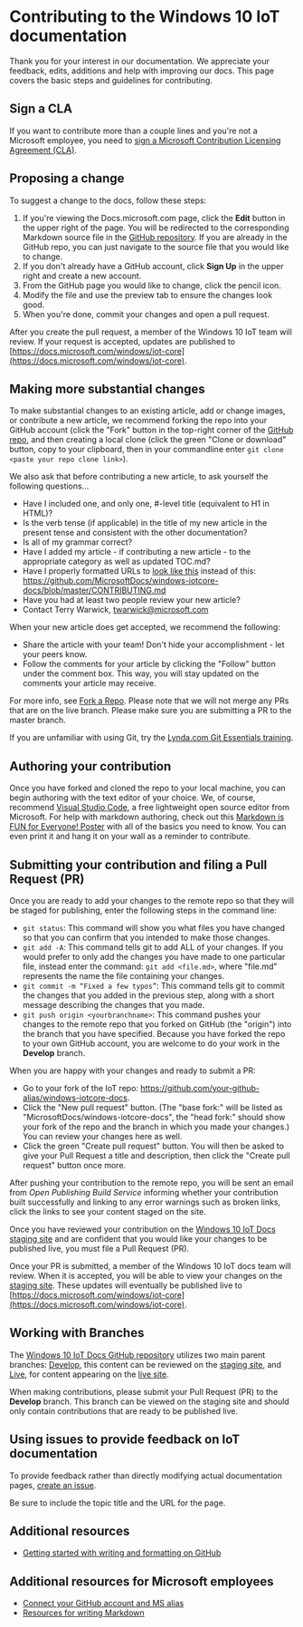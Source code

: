 # Contributing to the Windows 10 IoT documentation

Thank you for your interest in our documentation. We appreciate your feedback, edits, additions and help with improving our docs. This page covers the basic steps and guidelines for contributing.

## Sign a CLA

If you want to contribute more than a couple lines and you're not a Microsoft employee, you need to [sign a Microsoft Contribution Licensing Agreement (CLA)](https://cla.microsoft.com/). 

## Proposing a change

To suggest a change to the docs, follow these steps:

1. If you're viewing the Docs.microsoft.com page, click the **Edit** button in the upper right of the page.  You will be redirected to the corresponding Markdown source file in the [GitHub repository](https://github.com/MicrosoftDocs/windows-iotcore-docs).  If you are already in the GitHub repo, you can just navigate to the source file that you would like to change.
2. If you don't already have a GitHub account, click **Sign Up** in the upper right and create a new account.
3. From the GitHub page you would like to change, click the pencil icon. 
4. Modify the file and use the preview tab to ensure the changes look good.
5. When you're done, commit your changes and open a pull request.

After you create the pull request, a member of the Windows 10 IoT team will review. If your request is accepted, updates are published to [https://docs.microsoft.com/windows/iot-core](https://docs.microsoft.com/windows/iot-core).

## Making more substantial changes

To make substantial changes to an existing article, add or change images, or contribute a new article, we recommend forking the repo into your GitHub account (click the "Fork" button in the top-right corner of the [GitHub repo](https://github.com/MicrosoftDocs/windows-iotcore-docs), and then creating a local clone (click the green "Clone or download" button, copy to your clipboard, then in your commandline enter `git clone <paste your repo clone link>`).

We also ask that before contributing a new article, to ask yourself the following questions...
* Have I included one, and only one, #-level title (equivalent to H1 in HTML)? 
* Is the verb tense (if applicable) in the title of my new article in the present tense and consistent with the other documentation?
* Is all of my grammar correct?
* Have I added my article - if contributing a new article - to the appropriate category as well as updated TOC.md?
* Have I properly formatted URLs to [look like this](https://github.com/MicrosoftDocs/windows-iotcore-docs/blob/master/CONTRIBUTING.md) instead of this: https://github.com/MicrosoftDocs/windows-iotcore-docs/blob/master/CONTRIBUTING.md
* Have you had at least two people review your new article?
* Contact Terry Warwick, twarwick@microsoft.com

When your new article does get accepted, we recommend the following:
* Share the article with your team! Don't hide your accomplishment - let your peers know.
* Follow the comments for your article by clicking the "Follow" button under the comment box. This way, you will stay updated on the comments your article may receive.

For more info, see [Fork a Repo](https://help.github.com/articles/fork-a-repo/). Please note that we will not merge any PRs that are on the live branch. Please make sure you are submitting a PR to the master branch.

If you are unfamiliar with using Git, try the [Lynda.com Git Essentials training](https://www.lynda.com/Git-tutorials/Git-Essential-Training/100222-2.html).

## Authoring your contribution

Once you have forked and cloned the repo to your local machine, you can begin authoring with the text editor of your choice.  We, of course, recommend [Visual Studio Code](https://code.visualstudio.com/), a free lightweight open source editor from Microsoft. For help with markdown authoring, check out this [Markdown is FUN for Everyone! Poster](windows-iotcore/media/DocsMarkdownPoster.pdf) with all of the basics you need to know. You can even print it and hang it on your wall as a reminder to contribute. 

## Submitting your contribution and filing a Pull Request (PR)

Once you are ready to add your changes to the remote repo so that they will be staged for publishing, enter the following steps in the command line:
- `git status`: This command will show you what files you have changed so that you can confirm that you intended to make those changes. 
- `git add -A`: This command tells git to add ALL of your changes. If you would prefer to only add the changes you have made to one particular file, instead enter the command: `git add <file.md>`, where "file.md" represents the name the file containing your changes.
- `git commit -m “Fixed a few typos”`: This command tells git to commit the changes that you added in the previous step, along with a short message describing the changes that you made.
- `git push origin <yourbranchname>`: This command pushes your changes to the remote repo that you forked on GitHub (the "origin") into the branch that you have specified. Because you have forked the repo to your own GitHub account, you are welcome to do your work in the **Develop** branch. 

When you are happy with your changes and ready to submit a PR:
- Go to your fork of the IoT repo: https://github.com/your-github-alias/windows-iotcore-docs.
- Click the "New pull request" button. (The "base fork:" will be listed as "MicrosoftDocs/windows-iotcore-docs", the "head fork:" should show your fork of the repo and the branch in which you made your changes.) You can review your changes here as well. 
- Click the green "Create pull request" button. You will then be asked to give your Pull Request a title and description, then click the "Create pull request" button once more.

After pushing your contribution to the remote repo, you will be sent an email from *Open Publishing Build Service* informing whether your contribution built successfully and linking to any error warnings such as broken links, click the links to see your content staged on the site.

Once you have reviewed your contribution on the [Windows 10 IoT Docs staging site](https://review.docs.microsoft.com/en-us/windows/iot-core/) and are confident that you would like your changes to be published live, you must file a Pull Request (PR).

Once your PR is submitted, a member of the Windows 10 IoT docs team will review. When it is accepted, you will be able to view your changes on the [staging site](https://review.docs.microsoft.com/en-us/windows/iot-core). These updates will eventually be published live to [https://docs.microsoft.com/windows/iot-core](https://docs.microsoft.com/windows/iot-core).

## Working with Branches

The [Windows 10 IoT Docs GitHub repository](https://github.com/MicrosoftDocs/windows-iotcore-docs) utilizes two main parent branches: [Develop](https://github.com/MicrosoftDocs/windows-iotcore-docs/tree/develop), this content can be reviewed on the [staging site](https://review.docs.microsoft.com/en-us/windows/iot-core), and [Live](https://github.com/MicrosoftDocs/windows-iotcore-docs/tree/live), for content appearing on the [live site](https://docs.microsoft.com/windows/iot-core). 

When making contributions, please submit your Pull Request (PR) to the **Develop** branch. This branch can be viewed on the staging site and should only contain contributions that are ready to be published live.

## Using issues to provide feedback on IoT documentation

To provide feedback rather than directly modifying actual documentation pages, [create an issue](https://github.com/MicrosoftDocs/windows-iotcore-docs/issues).

Be sure to include the topic title and the URL for the page.

## Additional resources
- [Getting started with writing and formatting on GitHub](https://help.github.com/articles/getting-started-with-writing-and-formatting-on-github/)

## Additional resources for Microsoft employees
- [Connect your GitHub account and MS alias](https://review.docs.microsoft.com/en-us/windows-authoring-guide/github-account#2-connect-your-github-account-and-ms-alias-on-the-microsoft-open-source-portal)
- [Resources for writing Markdown](https://review.docs.microsoft.com/en-us/windows-authoring-guide/writing-guidance/writing-markdown)
